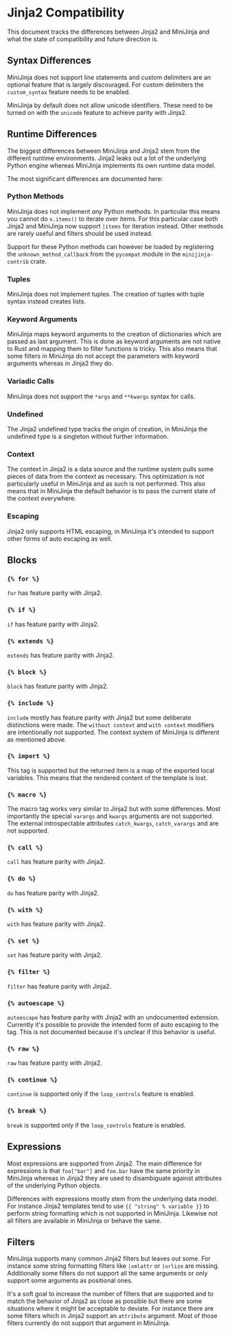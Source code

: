 # Jinja2 Compatibility

This document tracks the differences between Jinja2 and MiniJinja and what
the state of compatibility and future direction is.

## Syntax Differences

MiniJinja does not support line statements and custom delimiters are an
optional feature that is largely discouraged.  For custom delimiters the
`custom_syntax` feature needs to be enabled.

MiniJinja by default does not allow unicode identifiers.  These need to be
turned on with the `unicode` feature to achieve parity with Jinja2.

## Runtime Differences

The biggest differences between MiniJinja and Jinja2 stem from the different
runtime environments.  Jinja2 leaks out a lot of the underlying Python engine
whereas MiniJinja implements its own runtime data model.

The most significant differences are documented here:

### Python Methods

MiniJinja does not implement _any_ Python methods.  In particular this means
you cannot do `x.items()` to iterate over items.  For this particular case
both Jinja2 and MiniJinja now support `|items` for iteration instead.  Other
methods are rarely useful and filters should be used instead.

Support for these Python methods can however be loaded by registering the
`unknown_method_callback` from the `pycompat` module in the `minijinja-contrib`
crate.

### Tuples

MiniJinja does not implement tuples.  The creation of tuples with tuple syntax
instead creates lists.

### Keyword Arguments

MiniJinja maps keyword arguments to the creation of dictionaries which are passed
as last argument.  This is done as keyword arguments are not native to Rust and
mapping them to filter functions is tricky.  This also means that some filters in
MiniJinja do not accept the parameters with keyword arguments whereas in Jinja2
they do.

### Variadic Calls

MiniJinja does not support the `*args` and `**kwargs` syntax for calls.

### Undefined

The Jinja2 undefined type tracks the origin of creation, in MiniJinja the undefined
type is a singleton without further information.

### Context

The context in Jinja2 is a data source and the runtime system pulls some pieces of
data from the context as necessary.  This optimization is not particularly useful
in MiniJinja and as such is not performed.  This also means that in MiniJinja the
default behavior is to pass the current state of the context everywhere.

### Escaping

Jinja2 only supports HTML escaping, in MiniJinja it's intended to support other
forms of auto escaping as well.

## Blocks

### `{% for %}`

`for` has feature parity with Jinja2.

### `{% if %}`

`if` has feature parity with Jinja2.

### `{% extends %}`

`extends` has feature parity with Jinja2.

### `{% block %}`

`block` has feature parity with Jinja2.

### `{% include %}`

`include` mostly has feature parity with Jinja2 but some deliberate
distinctions were made.  The `without context` and `with context`
modifiers are intentionally not supported.  The context system of
MiniJinja is different as mentioned above.

### `{% import %}`

This tag is supported but the returned item is a map of the exported local
variables.  This means that the rendered content of the template is lost.

### `{% macro %}`

The macro tag works very similar to Jinja2 but with some differences.  Most
importantly the special `varargs` and `kwargs` arguments are not supported.
The external introspectable attributes `catch_kwargs`, `catch_varargs` and
are not supported.

### `{% call %}`

`call` has feature parity with Jinja2.

### `{% do %}`

`do` has feature parity with Jinja2.

### `{% with %}`

`with` has feature parity with Jinja2.

### `{% set %}`

`set` has feature parity with Jinja2.

### `{% filter %}`

`filter` has feature parity with Jinja2.

### `{% autoescape %}`

`autoescape` has feature parity with Jinja2 with an undocumented extension.
Currently it's possible to provide the intended form of auto escaping to
the tag.  This is not documented because it's unclear if this behavior is
useful.

### `{% raw %}`

`raw` has feature parity with Jinja2.

### `{% continue %}`

`continue` is supported only if the `loop_controls` feature is enabled.

### `{% break %}`

`break` is supported only if the `loop_controls` feature is enabled.

## Expressions

Most expressions are supported from Jinja2.  The main difference for expressions
is that `foo["bar"]` and `foo.bar` have the same priority in MiniJinja whereas
in Jinja2 they are used to disambiguate against attributes of the underlying
Python objects.

Differences with expressions mostly stem from the underlying data model.  For
instance Jinja2 templates tend to use `{{ "string" % variable }}` to perform
string formatting which is not supported in MiniJinja.  Likewise not all filters
are available in MiniJinja or behave the same.

## Filters

MiniJinja supports many common Jinja2 filters but leaves out some.  For instance
some string formatting filters like `|xmlattr` or `|urlize` are missing.  Additionally
some filters do not support all the same arguments or only support some arguments
as positional ones.

It's a soft goal to increase the number of filters that are supported and to
match the behavior of Jinja2 as close as possible but there are some situations
where it might be acceptable to deviate.  For instance there are some filters
which in Jinja2 support an `attribute` argument.  Most of those filters currently
do not support that argument in MiniJinja.
